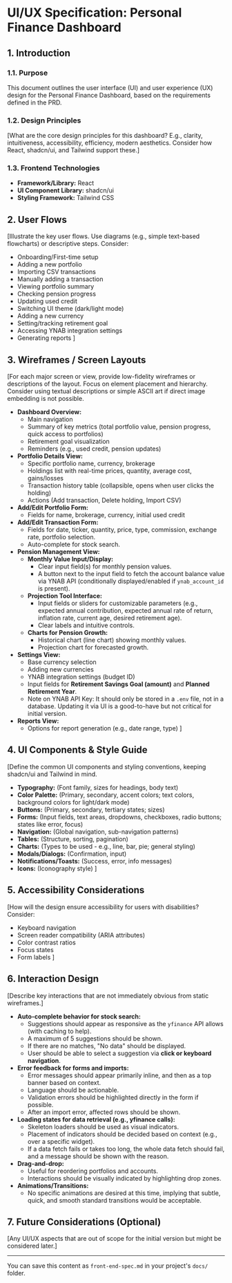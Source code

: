 # UI/UX Specification: Personal Finance Dashboard

## 1. Introduction

### 1.1. Purpose
This document outlines the user interface (UI) and user experience (UX) design for the Personal Finance Dashboard, based on the requirements defined in the PRD.

### 1.2. Design Principles
[What are the core design principles for this dashboard? E.g., clarity, intuitiveness, accessibility, efficiency, modern aesthetics. Consider how React, shadcn/ui, and Tailwind support these.]

### 1.3. Frontend Technologies
* **Framework/Library:** React
* **UI Component Library:** shadcn/ui
* **Styling Framework:** Tailwind CSS

## 2. User Flows

[Illustrate the key user flows. Use diagrams (e.g., simple text-based flowcharts) or descriptive steps. Consider:
* Onboarding/First-time setup
* Adding a new portfolio
* Importing CSV transactions
* Manually adding a transaction
* Viewing portfolio summary
* Checking pension progress
* Updating used credit
* Switching UI theme (dark/light mode)
* Adding a new currency
* Setting/tracking retirement goal
* Accessing YNAB integration settings
* Generating reports
]

## 3. Wireframes / Screen Layouts

[For each major screen or view, provide low-fidelity wireframes or descriptions of the layout. Focus on element placement and hierarchy. Consider using textual descriptions or simple ASCII art if direct image embedding is not possible.

* **Dashboard Overview:**
    * Main navigation
    * Summary of key metrics (total portfolio value, pension progress, quick access to portfolios)
    * Retirement goal visualization
    * Reminders (e.g., used credit, pension updates)
* **Portfolio Details View:**
    * Specific portfolio name, currency, brokerage
    * Holdings list with real-time prices, quantity, average cost, gains/losses
    * Transaction history table (collapsible, opens when user clicks the holding)
    * Actions (Add transaction, Delete holding, Import CSV)
* **Add/Edit Portfolio Form:**
    * Fields for name, brokerage, currency, initial used credit
* **Add/Edit Transaction Form:**
    * Fields for date, ticker, quantity, price, type, commission, exchange rate, portfolio selection.
    * Auto-complete for stock search.
* **Pension Management View:**
    * **Monthly Value Input/Display:**
        * Clear input field(s) for monthly pension values.
        * A button next to the input field to fetch the account balance value via YNAB API (conditionally displayed/enabled if `ynab_account_id` is present).
    * **Projection Tool Interface:**
        * Input fields or sliders for customizable parameters (e.g., expected annual contribution, expected annual rate of return, inflation rate, current age, desired retirement age).
        * Clear labels and intuitive controls.
    * **Charts for Pension Growth:**
        * Historical chart (line chart) showing monthly values.
        * Projection chart for forecasted growth.
* **Settings View:**
    * Base currency selection
    * Adding new currencies
    * YNAB integration settings (budget ID)
    * Input fields for **Retirement Savings Goal (amount)** and **Planned Retirement Year**.
    * Note on YNAB API Key: It should only be stored in a `.env` file, not in a database. Updating it via UI is a good-to-have but not critical for initial version.
* **Reports View:**
    * Options for report generation (e.g., date range, type)
]

## 4. UI Components & Style Guide

[Define the common UI components and styling conventions, keeping shadcn/ui and Tailwind in mind.
* **Typography:** (Font family, sizes for headings, body text)
* **Color Palette:** (Primary, secondary, accent colors; text colors, background colors for light/dark mode)
* **Buttons:** (Primary, secondary, tertiary states; sizes)
* **Forms:** (Input fields, text areas, dropdowns, checkboxes, radio buttons; states like error, focus)
* **Navigation:** (Global navigation, sub-navigation patterns)
* **Tables:** (Structure, sorting, pagination)
* **Charts:** (Types to be used - e.g., line, bar, pie; general styling)
* **Modals/Dialogs:** (Confirmation, input)
* **Notifications/Toasts:** (Success, error, info messages)
* **Icons:** (Iconography style)
]

## 5. Accessibility Considerations

[How will the design ensure accessibility for users with disabilities? Consider:
* Keyboard navigation
* Screen reader compatibility (ARIA attributes)
* Color contrast ratios
* Focus states
* Form labels
]

## 6. Interaction Design

[Describe key interactions that are not immediately obvious from static wireframes.]

* **Auto-complete behavior for stock search:**
    * Suggestions should appear as responsive as the `yfinance` API allows (with caching to help).
    * A maximum of 5 suggestions should be shown.
    * If there are no matches, "No data" should be displayed.
    * User should be able to select a suggestion via **click or keyboard navigation**.
* **Error feedback for forms and imports:**
    * Error messages should appear primarily inline, and then as a top banner based on context.
    * Language should be actionable.
    * Validation errors should be highlighted directly in the form if possible.
    * After an import error, affected rows should be shown.
* **Loading states for data retrieval (e.g., yfinance calls):**
    * Skeleton loaders should be used as visual indicators.
    * Placement of indicators should be decided based on context (e.g., over a specific widget).
    * If a data fetch fails or takes too long, the whole data fetch should fail, and a message should be shown with the reason.
* **Drag-and-drop:**
    * Useful for reordering portfolios and accounts.
    * Interactions should be visually indicated by highlighting drop zones.
* **Animations/Transitions:**
    * No specific animations are desired at this time, implying that subtle, quick, and smooth standard transitions would be acceptable.

## 7. Future Considerations (Optional)

[Any UI/UX aspects that are out of scope for the initial version but might be considered later.]

---

You can save this content as `front-end-spec.md` in your project's `docs/` folder.